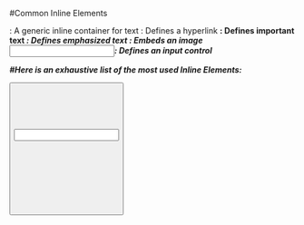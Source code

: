 #Common Inline Elements

<span>: A generic inline container for text
<a>: Defines a hyperlink
<strong>: Defines important text
<em>: Defines emphasized text
<img>: Embeds an image
<input>: Defines an input control

#Here is an exhaustive list of the most used Inline Elements:

<a>
<abbr>
<acronym>
<button>
<br>
<big>
<bdo>
<b>
<cite>
<code>
<dfn>
<i>
<em>
<img>
<input>
<kbd>
<label>
<map>
<object>
<output>
<tt>
<time>
<samp>
<script>
<select>
<small>
<span>
<strong>
<sub>
<sup>
<textarea>

#Common Block-level Elements:

h1>,<h2>,<h3>,<h4>,<h5>,<h6> - Headings
<p> - Paragraphs
<hr> - Horizontal rule
<address> - Address information
<article> - Article content
<aside> - Sidebar content
<blockquote> - Block quotations
<canvas> - Drawing area
<dd> - Description in a description list
<div> - Generic container
<dl> - Description list
<dt> - Term in a description list
<fieldset> - Group of related form elements
<figcaption> - Caption for a figure
<figure> - Image or media with a caption
<footer> - Footer of a section or page
<form> - HTML form
<header> - Header of a section or page
<li> - List item
<main> - Main content of a document
<nav> - Navigation links
<noscript> - Alternate content when JavaScript is not enabled
<ol> - Ordered list
<ul> - Unordered list
<pre> - Preformatted text
<section> - Standalone section in a document
<table> - Table
<video> - Video content

